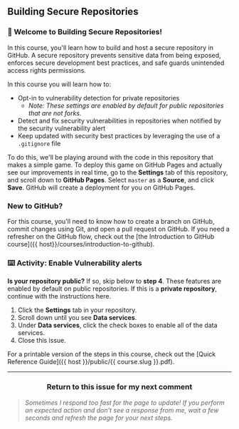 ## Building Secure Repositories

### :tada: Welcome to Building Secure Repositories!

In this course, you'll learn how to build and host a secure repository in GitHub.  A secure repository prevents sensitive data from being exposed, enforces secure development best practices, and safe guards unintended access rights permissions.

In this course you will learn how to:

- Opt-in to vulnerability detection for private repositories
  - _Note: These settings are enabled by default for public repositories that are not forks._
- Detect and fix security vulnerabilities in repositories when notified by the security vulnerability alert
- Keep updated with security best practices by leveraging the use of a `.gitignore` file

To do this, we'll be playing around with the code in this repository that makes a simple game. To deploy this game on GitHub Pages and actually see our improvements in real time, go to the **Settings** tab of this repository, and scroll down to **GitHub Pages**. Select `master` as a **Source**, and click **Save**. GitHub will create a deployment for you on GitHub Pages.

### New to GitHub?

For this course, you'll need to know how to create a branch on GitHub, commit changes using Git, and open a pull request on GitHub. If you need a refresher on the GitHub flow, check out the [the Introduction to GitHub course]({{ host}}/courses/introduction-to-github).

### :keyboard: Activity: Enable Vulnerability alerts

**Is your repository public?** If so, skip below to **step 4**. These features are enabled by default on public repositories. If this is a **private repository**, continue with the instructions here.

1. Click the **Settings** tab in your repository.
1. Scroll down until you see **Data services**.
1. Under **Data services**, click the check boxes to enable all of the data services.
1. Close this issue.

For a printable version of the steps in this course, check out the [Quick Reference Guide]({{ host }}/public/{{ course.slug }}.pdf).

<hr>
<h3 align="center">Return to this issue for my next comment</h3>

> _Sometimes I respond too fast for the page to update! If you perform an expected action and don't see a response from me, wait a few seconds and refresh the page for your next steps._
